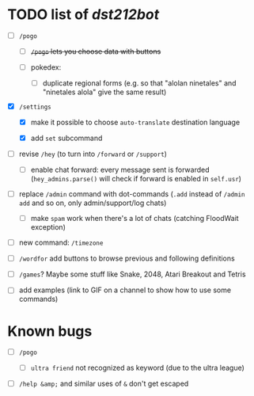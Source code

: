 # TODO list of *dst212bot*

- [ ] `/pogo`
  
  - [ ] ~~`/pogo` lets you choose data with buttons~~
  
  - [ ] pokedex:
    
    - [ ] duplicate regional forms (e.g. so that "alolan ninetales" and "ninetales alola" give the same result)

- [x] `/settings`
  
  - [x] make it possible to choose `auto-translate` destination language
  
  - [x] add `set` subcommand

- [ ] revise `/hey` (to turn into `/forward` or `/support`)
  
  - [ ] enable chat forward: every message sent is forwarded (`hey_admins.parse()` will check if forward is enabled in `self.usr`)

- [ ] replace `/admin` command with dot-commands (`.add` instead of `/admin add` and so on, only admin/support/log chats)
  
  - [ ] make `spam` work when there's a lot of chats (catching FloodWait exception)

- [ ] new command: `/timezone`

- [ ] `/wordfor` add buttons to browse previous and following definitions

- [ ] `/games`? Maybe some stuff like Snake, 2048, Atari Breakout and Tetris

- [ ] add examples (link to GIF on a channel to show how to use some commands)

# Known bugs

- [ ] `/pogo`
  
  - [ ] `ultra friend` not recognized as keyword (due to the ultra league)

- [ ] `/help &amp;` and similar uses of `&` don't get escaped
